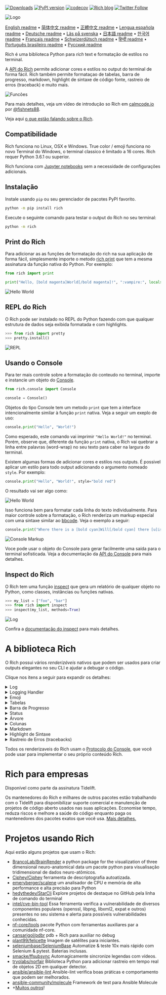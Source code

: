 [![Downloads](https://pepy.tech/badge/rich/month)](https://pepy.tech/project/rich)
[![PyPI version](https://badge.fury.io/py/rich.svg)](https://badge.fury.io/py/rich)
[![codecov](https://codecov.io/gh/willmcgugan/rich/branch/master/graph/badge.svg)](https://codecov.io/gh/willmcgugan/rich)
[![Rich blog](https://img.shields.io/badge/blog-rich%20news-yellowgreen)](https://www.willmcgugan.com/tag/rich/)
[![Twitter Follow](https://img.shields.io/twitter/follow/willmcgugan.svg?style=social)](https://twitter.com/willmcgugan)

![Logo](https://github.com/willmcgugan/rich/raw/master/imgs/logo.svg)

[English readme](https://github.com/willmcgugan/rich/blob/master/README.md)
 • [简体中文 readme](https://github.com/willmcgugan/rich/blob/master/README.zh-cn.md)
 • [正體中文 readme](https://github.com/willmcgugan/rich/blob/master/README.zh-tw.md)
 • [Lengua española readme](https://github.com/willmcgugan/rich/blob/master/README.es.md)
 • [Deutsche readme](https://github.com/willmcgugan/rich/blob/master/README.de.md)
 • [Läs på svenska](https://github.com/willmcgugan/rich/blob/master/README.sv.md)
 • [日本語 readme](https://github.com/willmcgugan/rich/blob/master/README.ja.md)
 • [한국어 readme](https://github.com/willmcgugan/rich/blob/master/README.kr.md)
 • [Français readme](https://github.com/willmcgugan/rich/blob/master/README.fr.md)
 • [Schwizerdütsch readme](https://github.com/willmcgugan/rich/blob/master/README.de-ch.md)
 • [हिन्दी readme](https://github.com/willmcgugan/rich/blob/master/README.hi.md)
 • [Português brasileiro readme](https://github.com/willmcgugan/rich/blob/master/README.pt-br.md)
 • [Русский readme](https://github.com/willmcgugan/rich/blob/master/README.ru.md)

Rich é uma biblioteca Python para _rich_ text e formatação de estilos no terminal.

A [API do Rich](https://rich.readthedocs.io/en/latest/) permite adicionar cores e estilos no output do terminal de forma fácil. Rich também permite formataçao de tabelas, barra de progresso, markdown, highlight de sintaxe de código fonte, rastreio de erros (traceback) e muito mais.

![Funcões](https://github.com/willmcgugan/rich/raw/master/imgs/features.png)

Para mais detalhes, veja um vídeo de introdução so Rich em [calmcode.io](https://calmcode.io/rich/introduction.html) por [@fishnets88](https://twitter.com/fishnets88).

Veja aqui [o que estão falando sobre o Rich](https://www.willmcgugan.com/blog/pages/post/rich-tweets/).

## Compatibilidade

Rich funciona no Linux, OSX e Windows. True color / emoji funciona no novo Terminal do Windows, o terminal classico é limitado a 16 cores. Rich requer Python 3.6.1 ou superior.

Rich funciona com [Jupyter notebooks](https://jupyter.org/) sem a necessidade de configurações adicionais.

## Instalação

Instale usando `pip` ou seu gerenciador de pacotes PyPI favorito.

```sh
python -m pip install rich
```

Execute o seguinte comando para testar o output do Rich no seu terminal:

```sh
python -m rich
```

## Print do Rich

Para adicionar as as funções de formatação do rich na sua aplicação de forma fácil, simplesmente importe o metodo [rich print](https://rich.readthedocs.io/en/latest/introduction.html#quick-start) que tem a mesma assinatura da função nativa do Python. Por exemplo:

```python
from rich import print

print("Hello, [bold magenta]World[/bold magenta]!", ":vampire:", locals())
```

![Hello World](https://github.com/willmcgugan/rich/raw/master/imgs/print.png)

## REPL do Rich

O Rich pode ser instalado no REPL do Python fazendo com que qualquer estrutura de dados seja exibida formatada e com highlights.

```python
>>> from rich import pretty
>>> pretty.install()
```

![REPL](https://github.com/willmcgugan/rich/raw/master/imgs/repl.png)

## Usando o Console

Para ter mais controle sobre a formatação do conteudo no terminal, importe e instancie um objeto do [Console](https://rich.readthedocs.io/en/latest/reference/console.html#rich.console.Console).

```python
from rich.console import Console

console = Console()
```

Objetos do tipo Console tem um metodo `print` que tem a interface intencionalmente similar à função `print` nativa. Veja a seguir um exeplo de uso:

```python
console.print("Hello", "World!")
```

Como esperado, este comando vai imprimir `"Hello World!"` no terminal. Porém, observe que, diferente da função `print` nativa, o Rich vai quebrar a linha entre palavras (word-wrap) no seu texto para caber na largura do terminal.

Existem algumas formas de adicionar cores e estilos nos outputs. É possivel aplicar um estilo para todo output adicionando o argumento nomeado `style`. Por exemplo:

```python
console.print("Hello", "World!", style="bold red")
```

O resultado vai ser algo como:

![Hello World](https://github.com/willmcgugan/rich/raw/master/imgs/hello_world.png)

Isso funciona bem para formatar cada linha do texto individualmente. Para maior controle sobre a formatação, o Rich renderiza um markup especial com uma sintaxe similar ao [bbcode](https://en.wikipedia.org/wiki/BBCode). Veja o exemplo a seguir:

```python
console.print("Where there is a [bold cyan]Will[/bold cyan] there [u]is[/u] a [i]way[/i].")
```

![Console Markup](https://github.com/willmcgugan/rich/raw/master/imgs/where_there_is_a_will.png)

Voce pode usar o objeto do Console para gerar facilmente uma saída para o terminal sofisticada. Veja a documentação da [API do Console](https://rich.readthedocs.io/en/latest/console.html) para mais detalhes.

## Inspect do Rich

O Rich tem uma função [inspect](https://rich.readthedocs.io/en/latest/reference/init.html?highlight=inspect#rich.inspect) que gera um relatório de qualquer objeto no Python, como classes, instâncias ou funções nativas.

```python
>>> my_list = ["foo", "bar"]
>>> from rich import inspect
>>> inspect(my_list, methods=True)
```

![Log](https://github.com/willmcgugan/rich/raw/master/imgs/inspect.png)

Confira a [documentação do inspect](https://rich.readthedocs.io/en/latest/reference/init.html#rich.inspect) para mais detalhes.

# A biblioteca Rich

O Rich possui vários _renderizáveis_ nativos que podem ser usados para criar outputs elegantes no seu CLI e ajudar a debugar o código.

Clique nos itens a seguir para expandir os detalhes:

<details>
<summary>Log</summary>

O objeto Console tem um método `log()` com uma interface similar ao `print()` mas que também imprime uma coluna com a hora atual, nome do arquivo e linha onde foi executado. Por padrão, o Rich vai fazer highlight de sintaxe para extruturas do Python e para repr strings. Se você usar o `log()` para imprimir uma _collection_ (por exemplo um dicionário ou uma lista), o Rich vai imprimir formatado de uma forma que caiba no espaço disponível. Veja a seguir alguns exemplos dessas funções:

```python
from rich.console import Console
console = Console()

test_data = [
    {"jsonrpc": "2.0", "method": "sum", "params": [None, 1, 2, 4, False, True], "id": "1",},
    {"jsonrpc": "2.0", "method": "notify_hello", "params": [7]},
    {"jsonrpc": "2.0", "method": "subtract", "params": [42, 23], "id": "2"},
]

def test_log():
    enabled = False
    context = {
        "foo": "bar",
    }
    movies = ["Deadpool", "Rise of the Skywalker"]
    console.log("Hello from", console, "!")
    console.log(test_data, log_locals=True)


test_log()
```

O código acima vai produzir algo parecido com:

![Log](https://github.com/willmcgugan/rich/raw/master/imgs/log.png)

Note o argumento `log_locals` que imprime uma tabela com as variáveis locais no contexto em que o método `log()` foi chamado.

O método `log()` pode ser usado para logar no terminal em aplicações de processos longos como servidores, mas é também uma ferramenta ótima para debugar.

</details>
<details>
<summary>Logging Handler</summary>

Você também pode usar a [classe Handler](https://rich.readthedocs.io/en/latest/logging.html) nativa para formatar e colorir o output do módulo `logging` do Python. Veja aqui um exemplo do output:

![Logging](https://github.com/willmcgugan/rich/raw/master/imgs/logging.png)

</details>

<details>
<summary>Emoji</summary>

Para imprimir um emoji no console, coloque o nome do emoji entre dois ":" (dois pontos). Por exemplo:

```python
>>> console.print(":smiley: :vampire: :pile_of_poo: :thumbs_up: :raccoon:")
😃 🧛 💩 👍 🦝
```

Por favor use esse recurso com sabedoria.

</details>

<details>
<summary>Tabelas</summary>

O Rich pode imprimir [tables](https://rich.readthedocs.io/en/latest/tables.html) flexíveis usando caracteres unicode como bordas. Existem várias opções de formatação de bordas, estilos, alinhamento das celulas, etc.

![table movie](https://github.com/willmcgugan/rich/raw/master/imgs/table_movie.gif)

A animação acima foi gerada com o arquivo [table_movie.py](https://github.com/willmcgugan/rich/blob/master/examples/table_movie.py) da pasta de exemplos.

Veja um exemplo mais simple:

```python
from rich.console import Console
from rich.table import Table

console = Console()

table = Table(show_header=True, header_style="bold magenta")
table.add_column("Date", style="dim", width=12)
table.add_column("Title")
table.add_column("Production Budget", justify="right")
table.add_column("Box Office", justify="right")
table.add_row(
    "Dec 20, 2019", "Star Wars: The Rise of Skywalker", "$275,000,000", "$375,126,118"
)
table.add_row(
    "May 25, 2018",
    "[red]Solo[/red]: A Star Wars Story",
    "$275,000,000",
    "$393,151,347",
)
table.add_row(
    "Dec 15, 2017",
    "Star Wars Ep. VIII: The Last Jedi",
    "$262,000,000",
    "[bold]$1,332,539,889[/bold]",
)

console.print(table)
```

Que gera o seguinte resultado:

![table](https://github.com/willmcgugan/rich/raw/master/imgs/table.png)

Observe que o markup é renderizado da mesma for que em `print()` e `log()`. De fato, tudo que é renderizável pelo Rich pode ser incluído nos cabeçalhos ou linhas (até mesmo outras tabelas).

A classe `Table` é inteligente o suficiente para ajustar o tamanho das colunas para caber na largura do terminal, quebrando o texto em novas linhas quando necessário. Veja a seguir o mesmo exemplo, só que desta vez com um terminal menor do que o tamanho original da tabela:

![table2](https://github.com/willmcgugan/rich/raw/master/imgs/table2.png)

</details>

<details>
<summary>Barra de Progresso</summary>

O Rich consegue renderizar de forma eficiente multiplas barras de [progresso](https://rich.readthedocs.io/en/latest/progress.html) que podem ser usadas para rastrear o estado de processos longos.

Uma forma simples de usar é passando o iterável para a função `track` e iterar normalmente sobre o retorno. Veja o exemplo a seguir:

```python
from rich.progress import track

for step in track(range(100)):
    do_step(step)
```

Adicionar multiplas barras de progresso também é simples. Veja outro exemplo que existe na documentação:

![progress](https://github.com/willmcgugan/rich/raw/master/imgs/progress.gif)

As colunas podem ser configuradas pra mostrar qualquer detalho necessário. As colunas nativas incluem a porcentagem completa, tamanho de arquivo, velocidade do arquivo e tempo restante. O exemplo a seguir mostra o progresso de um download:

![progress](https://github.com/willmcgugan/rich/raw/master/imgs/downloader.gif)

Para testar isso no seu terminal, use o arquivo [examples/downloader.py](https://github.com/willmcgugan/rich/blob/master/examples/downloader.py) para fazer o download de multiplas URLs simultaneamente, exibindo o progresso de cada download.

</details>

<details>
<summary>Status</summary>

Em casos em que é dificil de calcular o progresso da tarefa, você pode usar o método [status](https://rich.readthedocs.io/en/latest/reference/console.html#rich.console.Console.status) que exibe uma animação de um "spinner" e a mensagem. A animação não impede em nada o uso do `console`. Veja o exemplo a seguir:

```python
from time import sleep
from rich.console import Console

console = Console()
tasks = [f"task {n}" for n in range(1, 11)]

with console.status("[bold green]Working on tasks...") as status:
    while tasks:
        task = tasks.pop(0)
        sleep(1)
        console.log(f"{task} complete")
```

Este código resultará no seguinte output no terminal:

![status](https://github.com/willmcgugan/rich/raw/master/imgs/status.gif)

As animações do "spinner" foram emprestadas do [cli-spinners](https://www.npmjs.com/package/cli-spinners). É possível escolher um estilo de "spinner" usando o parametro `spinner`. Execute o comando a seguir para ver todos os tipos de "spinner" disponíveis.

```
python -m rich.spinner
```

O comando acima deve exibir o seguinte no seu terminal:

![spinners](https://github.com/willmcgugan/rich/raw/master/imgs/spinners.gif)

</details>

<details>
<summary>Árvore</summary>

O Rich pode renderizar [árvores](https://rich.readthedocs.io/en/latest/tree.html) com linhas de identação. Uma árvore é a forma ideal de exibir uma extrutura de arquivos ou qualquer outra apresentação hierárquica de dados.

Os titulos dos itens da árvore podem ser textos simples ou qualquer coisa que o Rich pode renderizar. Execute o comando a seguir para uma demonstração:

```
python -m rich.tree
```

Isso gera o seguinte resultado:

![markdown](https://github.com/willmcgugan/rich/raw/master/imgs/tree.png)

Veja o exemplo em [tree.py](https://github.com/willmcgugan/rich/blob/master/examples/tree.py) de um código que gera uma árvore de exibição de um dicionário, semelhante ao comando `tree` do linux.

</details>

<details>
<summary>Colunas</summary>

O Rich pode renderizar conteúdos em [colunas](https://rich.readthedocs.io/en/latest/columns.html) bem formatadas com tamanhos iguais ou otimizados. O exemplo a seguir é uma cópia básica do comando `ls` (presente no MacOS / Linux) que mostra o conteúdo de uma pasta organizado em colunas:

```python
import os
import sys

from rich import print
from rich.columns import Columns

directory = os.listdir(sys.argv[1])
print(Columns(directory))
```

O screenshot a seguir é do resultado do [exemplo de colunas](https://github.com/willmcgugan/rich/blob/master/examples/columns.py) formatando em colunas os dados extraidos de uma API:

![columns](https://github.com/willmcgugan/rich/raw/master/imgs/columns.png)

</details>

<details>
<summary>Markdown</summary>

O Rich pode renderizar [markdown](https://rich.readthedocs.io/en/latest/markdown.html) e faz um bom trabalho de conversão do formato para o terminal.

Para renderizar markdowm, importe a classe `Markdown` e instancie com a string que contem o código markdown. Depois, imprima o objeto no console. Por exemplo:

```python
from rich.console import Console
from rich.markdown import Markdown

console = Console()
with open("README.md") as readme:
    markdown = Markdown(readme.read())
console.print(markdown)
```

Isso produzirá um resultado como:

![markdown](https://github.com/willmcgugan/rich/raw/master/imgs/markdown.png)

</details>

<details>
<summary>Highlight de Sintaxe</summary>

O Rich usa a biblioteca [pygments](https://pygments.org/) para implementar o [highlight de sintaxe](https://rich.readthedocs.io/en/latest/syntax.html). O uso é similar à renderização de markdown, instancie um objeto da classe `Syntax` imprima no console. Por exemplo:

```python
from rich.console import Console
from rich.syntax import Syntax

my_code = '''
def iter_first_last(values: Iterable[T]) -> Iterable[Tuple[bool, bool, T]]:
    """Iterate and generate a tuple with a flag for first and last value."""
    iter_values = iter(values)
    try:
        previous_value = next(iter_values)
    except StopIteration:
        return
    first = True
    for value in iter_values:
        yield first, False, previous_value
        first = False
        previous_value = value
    yield first, True, previous_value
'''
syntax = Syntax(my_code, "python", theme="monokai", line_numbers=True)
console = Console()
console.print(syntax)
```

Este código gerará o seguinte resultado:

![syntax](https://github.com/willmcgugan/rich/raw/master/imgs/syntax.png)

</details>

<details>
<summary>Rastreio de Erros (tracebacks)</summary>

O Rich renderiza [tracebacks formatados](https://rich.readthedocs.io/en/latest/traceback.html) que são fáceis de ler e mostra mais código do que os tracebacks padrão do Python. É possivel configurar o Rich como o gerenciador padrão de tracebacks para que todas as excessões inesperadas sejam renderizadas pelo Rich.

Veja o resultado disso no OSX (resultados semelhantes no Linux):

![traceback](https://github.com/willmcgugan/rich/raw/master/imgs/traceback.png)

</details>

Todos os renderizaveis do Rich usam o [Protocolo do Console](https://rich.readthedocs.io/en/latest/protocol.html), que você pode usar para implementar o seu próprio conteúdo Rich.

# Rich para empresas

Disponível como parte da assinatura Tidelift.

Os mantenedores do Rich e milhares de outros pacotes estão trabalhando com o Tidelift para disponibilizar suporte comercial e manutenção de projetos de código aberto usados nas suas aplicações. Economise tempo, reduza riscos e melhore a saúde do código enquanto paga os mantenedores dos pacotes exatos que você usa. [Mais detalhes.](https://tidelift.com/subscription/pkg/pypi-rich?utm_source=pypi-rich&utm_medium=referral&utm_campaign=enterprise&utm_term=repo)

# Projetos usando Rich

Aqui estão alguns projetos que usam o Rich:

- [BrancoLab/BrainRender](https://github.com/BrancoLab/BrainRender)
  a python package for the visualization of three dimensional neuro-anatomical data
  um pacote python para visualisação tridimensional de dados neuro-atômicos.
- [Ciphey/Ciphey](https://github.com/Ciphey/Ciphey)
  ferramenta de descriptografia autoatizada.
- [emeryberger/scalene](https://github.com/emeryberger/scalene)
  um analisador de CPU e memória de alta performance e alta precisão para Python
- [hedythedev/StarCli](https://github.com/hedythedev/starcli)
  Explore projetos de destaque no GitHub pela linha de comando do terminal
- [intel/cve-bin-tool](https://github.com/intel/cve-bin-tool)
  Essa ferramenta verifica a vulnerabilidade de diversos componentes populares (openssl, libpng, libxml2, expat e outros) presentes no seu sistema e alerta para possíveis vulnerabilidades conhecidas.
- [nf-core/tools](https://github.com/nf-core/tools)
  pacote Python com ferramentas auxiliares par a comunidade nf-core.
- [cansarigol/pdbr](https://github.com/cansarigol/pdbr)
  pdb + Rich para auxiliar no debug
- [plant99/felicette](https://github.com/plant99/felicette)
  Imagem de satélites para iniciantes.
- [seleniumbase/SeleniumBase](https://github.com/seleniumbase/SeleniumBase)
  Automatize & teste 10x mais rápido com Selenium & pytest. Baterias inclusas.
- [smacke/ffsubsync](https://github.com/smacke/ffsubsync)
  Automagicamente sincronize legendas com vídeos.
- [tryolabs/norfair](https://github.com/tryolabs/norfair)
  Biblioteca Python para adicionar rastreio em tempo real de objetos 2D em qualquer detector.
- [ansible/ansible-lint](https://github.com/ansible/ansible-lint) Ansible-lint verifica boas práticas e comportamento que podem ser melhorados.
- [ansible-community/molecule](https://github.com/ansible-community/molecule) Framework de test para Ansible Molecule
- +[Muitos outros](https://github.com/willmcgugan/rich/network/dependents)!

<!-- This is a test, no need to translate -->
